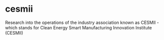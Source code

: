 # cesmii
Research into the operations of the industry association known as CESMII - which stands for Clean Energy Smart Manufacturing Innovation Institute (CESMII)
